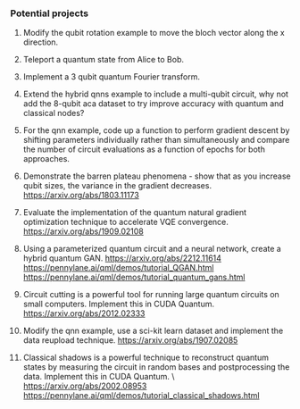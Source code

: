 ### Potential projects

1. Modify the qubit rotation example to move the bloch vector along the x   direction. 

2. Teleport a quantum state from Alice to Bob. 

3. Implement a 3 qubit quantum Fourier transform. 

4. Extend the hybrid qnns example to include a multi-qubit circuit, why not add the 8-qubit aca dataset to try improve accuracy with quantum and classical nodes? 

5. For the qnn example, code up a function to perform gradient descent by shifting parameters individually rather than simultaneously and compare the number of circuit evaluations as a function of epochs for both approaches. 

6. Demonstrate the barren plateau phenomena - show that as you increase qubit sizes, the variance in the gradient decreases. \
 https://arxiv.org/abs/1803.11173

7. Evaluate the implementation of the quantum natural gradient optimization technique to accelerate VQE convergence. 
https://arxiv.org/abs/1909.02108

8. Using a parameterized quantum circuit and a neural network, create a hybrid quantum GAN. 
https://arxiv.org/abs/2212.11614 \
https://pennylane.ai/qml/demos/tutorial_QGAN.html \
https://pennylane.ai/qml/demos/tutorial_quantum_gans.html 

9. Circuit cutting is a powerful tool for running large quantum circuits on small computers. Implement this in CUDA Quantum. 
https://arxiv.org/abs/2012.02333

10. Modify the qnn example, use a sci-kit learn dataset and implement the data reupload technique. 
https://arxiv.org/abs/1907.02085 

11. Classical shadows is a powerful technique to reconstruct quantum states by measuring the circuit in random bases and postprocessing the data. Implement this in CUDA Quantum. \ 
https://arxiv.org/abs/2002.08953 \
https://pennylane.ai/qml/demos/tutorial_classical_shadows.html 




